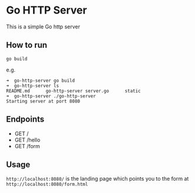 # Go HTTP Server

This is a simple Go http server

## How to run

```
go build
```

e.g.
```
➜  go-http-server go build
➜  go-http-server ls
README.md      go-http-server server.go      static
➜  go-http-server ./go-http-server 
Starting server at port 8080
```


## Endpoints

- GET /
- GET /hello
- GET /form

## Usage

`http://localhost:8080/` is the landing page which points you to the form at `http://localhost:8080/form.html`